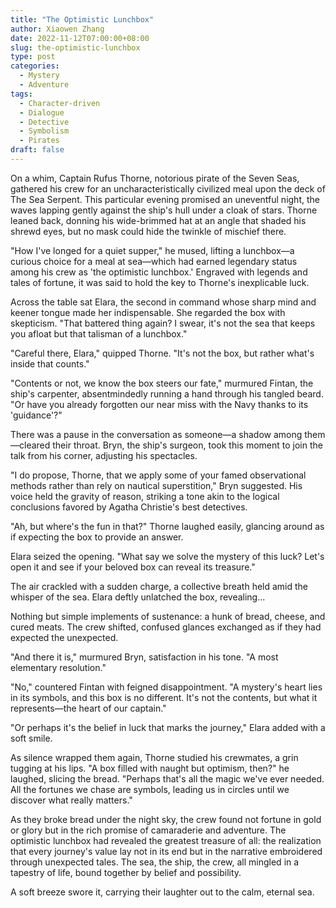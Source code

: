```yaml
---
title: "The Optimistic Lunchbox"
author: Xiaowen Zhang
date: 2022-11-12T07:00:00+08:00
slug: the-optimistic-lunchbox
type: post
categories:
  - Mystery
  - Adventure
tags:
  - Character-driven
  - Dialogue
  - Detective
  - Symbolism
  - Pirates
draft: false
---
```


On a whim, Captain Rufus Thorne, notorious pirate of the Seven Seas, gathered his crew for an uncharacteristically civilized meal upon the deck of The Sea Serpent. This particular evening promised an uneventful night, the waves lapping gently against the ship's hull under a cloak of stars. Thorne leaned back, donning his wide-brimmed hat at an angle that shaded his shrewd eyes, but no mask could hide the twinkle of mischief there. 

"How I've longed for a quiet supper," he mused, lifting a lunchbox—a curious choice for a meal at sea—which had earned legendary status among his crew as 'the optimistic lunchbox.' Engraved with legends and tales of fortune, it was said to hold the key to Thorne's inexplicable luck.

Across the table sat Elara, the second in command whose sharp mind and keener tongue made her indispensable. She regarded the box with skepticism. "That battered thing again? I swear, it's not the sea that keeps you afloat but that talisman of a lunchbox."

"Careful there, Elara," quipped Thorne. "It's not the box, but rather what's inside that counts."

"Contents or not, we know the box steers our fate," murmured Fintan, the ship's carpenter, absentmindedly running a hand through his tangled beard. "Or have you already forgotten our near miss with the Navy thanks to its 'guidance'?"

There was a pause in the conversation as someone—a shadow among them—cleared their throat. Bryn, the ship's surgeon, took this moment to join the talk from his corner, adjusting his spectacles.

"I do propose, Thorne, that we apply some of your famed observational methods rather than rely on nautical superstition," Bryn suggested. His voice held the gravity of reason, striking a tone akin to the logical conclusions favored by Agatha Christie's best detectives. 

"Ah, but where's the fun in that?" Thorne laughed easily, glancing around as if expecting the box to provide an answer.

Elara seized the opening. "What say we solve the mystery of this luck? Let's open it and see if your beloved box can reveal its treasure."

The air crackled with a sudden charge, a collective breath held amid the whisper of the sea. Elara deftly unlatched the box, revealing...

Nothing but simple implements of sustenance: a hunk of bread, cheese, and cured meats. The crew shifted, confused glances exchanged as if they had expected the unexpected. 

"And there it is," murmured Bryn, satisfaction in his tone. "A most elementary resolution."

"No," countered Fintan with feigned disappointment. "A mystery's heart lies in its symbols, and this box is no different. It's not the contents, but what it represents—the heart of our captain."

"Or perhaps it's the belief in luck that marks the journey," Elara added with a soft smile.

As silence wrapped them again, Thorne studied his crewmates, a grin tugging at his lips. "A box filled with naught but optimism, then?" he laughed, slicing the bread. "Perhaps that's all the magic we've ever needed. All the fortunes we chase are symbols, leading us in circles until we discover what really matters."

As they broke bread under the night sky, the crew found not fortune in gold or glory but in the rich promise of camaraderie and adventure. The optimistic lunchbox had revealed the greatest treasure of all: the realization that every journey's value lay not in its end but in the narrative embroidered through unexpected tales. The sea, the ship, the crew, all mingled in a tapestry of life, bound together by belief and possibility.

A soft breeze swore it, carrying their laughter out to the calm, eternal sea.